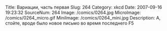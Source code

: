 Title: Вариации, часть первая 
Slug: 264 
Category: xkcd 
Date: 2007-09-16 19:23:32 
SourceNum: 264 
Image: /comics/0264.jpg 
MicroImage: /comics/0264_micro.gif 
MiniImage: /comics/0264_mini.jpg 
Description: А, стойте, вроде было новое письмо во время последнего F5 

